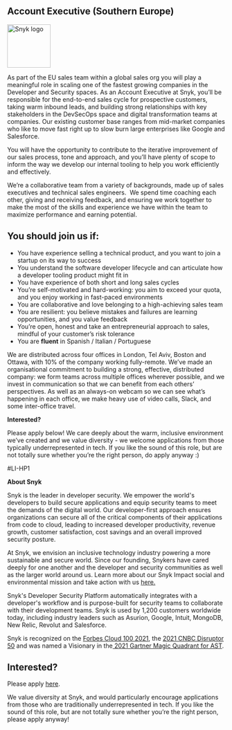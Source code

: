 Account Executive (Southern Europe)
---

<img src="https://res.cloudinary.com/snyk/image/upload/v1537345894/press-kit/brand/logo-black.png" width="100" alt="Snyk logo" />

<p><span style="font-weight: 400;">As part of the EU sales team within a global sales org you will play a meaningful role in scaling one of the fastest growing companies in the Developer and Security spaces. As an Account Executive at Snyk, you’ll be responsible for the end-to-end sales cycle for prospective customers, taking warm inbound leads, and building strong relationships with key stakeholders in the DevSecOps space and digital transformation teams at companies. Our existing customer base ranges from mid-market companies who like to move fast right up to slow burn large enterprises like Google and Salesforce.</span></p>
<p><span style="font-weight: 400;">You will have the opportunity to contribute to the iterative improvement of our sales process, tone and approach, and you’ll have plenty of scope to inform the way we develop our internal tooling to help you work efficiently and effectively.</span></p>
<p><span style="font-weight: 400;">We’re a collaborative team from a variety of backgrounds, made up of sales executives and technical sales engineers.&nbsp; We spend time coaching each other, giving and receiving feedback, and ensuring we work together to make the most of the skills and experience we have within the team to maximize performance and earning potential.&nbsp;&nbsp;</span></p>
<h2><strong>You should join us if:</strong></h2>
<ul>
<li style="font-weight: 400;"><span style="font-weight: 400;">You have experience selling a technical product, and you want to join a startup on its way to success</span></li>
<li style="font-weight: 400;"><span style="font-weight: 400;">You understand the software developer lifecycle and can articulate how a developer tooling product might fit in</span></li>
<li style="font-weight: 400;"><span style="font-weight: 400;">You have experience of both short and long sales cycles</span></li>
<li style="font-weight: 400;"><span style="font-weight: 400;">You’re self-motivated and hard-working: you aim to exceed your quota, and you enjoy working in fast-paced environments</span></li>
<li style="font-weight: 400;"><span style="font-weight: 400;">You are collaborative and love belonging to a high-achieving sales team</span></li>
<li style="font-weight: 400;"><span style="font-weight: 400;">You are resilient: you believe mistakes and failures are learning opportunities, and you value feedback</span></li>
<li style="font-weight: 400;"><span style="font-weight: 400;">You’re open, honest and take an entrepreneurial approach to sales, mindful of your customer’s risk tolerance</span></li>
<li style="font-weight: 400;"><span style="font-weight: 400;">You are <strong>fluent</strong> in Spanish / Italian / Portuguese</span></li>
</ul>
<p><span style="font-weight: 400;">We are distributed across four offices in London, Tel Aviv, Boston and Ottawa, with 10% of the company working fully-remote. We’ve made an organisational commitment to building a strong, effective, distributed company: we form teams across multiple offices wherever possible, and we invest in communication so that we can benefit from each others’ perspectives. As well as an always-on webcam so we can see what’s happening in each office, we make heavy use of video calls, Slack, and some inter-office travel.</span></p>
<p><strong>Interested?</strong></p>
<p><span style="font-weight: 400;">Please apply below! We care deeply about the warm, inclusive environment we’ve created and we value diversity - we welcome applications from those typically underrepresented in tech. If you like the sound of this role, but are not totally sure whether you’re the right person, do apply anyway :)</span></p>
<p><span style="font-weight: 400;">#LI-HP1</span></p><div class="content-conclusion"><p><strong>About Snyk</strong></p>
<p><span style="font-weight: 400;">Snyk is the leader in developer security. We empower the world's developers to build secure applications and equip security teams to meet the demands of the digital world. Our developer-first approach ensures organizations can secure all of the critical components of their applications from code to cloud, leading to increased developer productivity, revenue growth, customer satisfaction, cost savings and an overall improved security posture.&nbsp;</span></p>
<p><span style="font-weight: 400;">At Snyk, we envision an inclusive technology industry powering a more sustainable and secure world.</span> <span style="font-weight: 400;">Since our founding, Snykers have cared deeply for one another and the developer and security communities as well as the larger world around us. Learn more about our Snyk Impact social and environmental mission and take action with us </span><a href="https://snyk.io/about/snyk-impact/"><span style="font-weight: 400;">here.</span></a></p>
<p><span style="font-weight: 400;">Snyk's Developer Security Platform automatically integrates with a developer's workflow and is purpose-built for security teams to collaborate with their development teams. Snyk is used by 1,200 customers worldwide today, including industry leaders such as Asurion, Google, Intuit, MongoDB, New Relic, Revolut and Salesforce.</span></p>
<p><span style="font-weight: 400;">Snyk is recognized on the </span><a href="https://www.forbes.com/cloud100/#6f24b5ba5f94"><span style="font-weight: 400;">Forbes Cloud 100 2021</span></a><span style="font-weight: 400;">, the </span><a href="https://www.cnbc.com/2021/05/25/these-are-the-2021-cnbc-disruptor-50-companies.html"><span style="font-weight: 400;">2021 CNBC Disruptor 50</span></a><span style="font-weight: 400;"> and was named a Visionary in the</span><a href="https://snyk.io/blog/snyk-visionary-2021-gartner-magic-quadrant-for-ast/"><span style="font-weight: 400;"> 2021 Gartner Magic Quadrant for AST</span></a><span style="font-weight: 400;">.</span></p></div>

Interested?
---

Please apply [here](https://boards.greenhouse.io/snyk/jobs/5764038002#app).

We value diversity at Snyk, and would particularly encourage applications from those who are traditionally underrepresented in tech.
If you like the sound of this role, but are not totally sure whether you’re the right person, please apply anyway!

